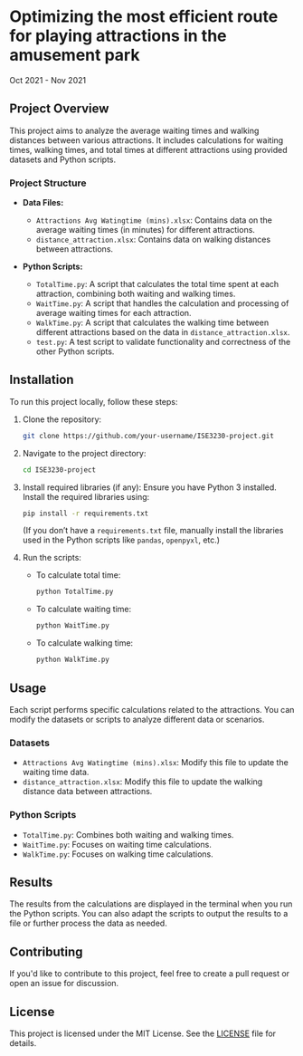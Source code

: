 # Optimizing the most efficient route for playing attractions in the amusement park 

Oct 2021 - Nov 2021

## Project Overview

This project aims to analyze the average waiting times and walking distances between various attractions. It includes calculations for waiting times, walking times, and total times at different attractions using provided datasets and Python scripts.

### Project Structure

- **Data Files:**
  - `Attractions Avg Watingtime (mins).xlsx`: Contains data on the average waiting times (in minutes) for different attractions.
  - `distance_attraction.xlsx`: Contains data on walking distances between attractions.

- **Python Scripts:**
  - `TotalTime.py`: A script that calculates the total time spent at each attraction, combining both waiting and walking times.
  - `WaitTime.py`: A script that handles the calculation and processing of average waiting times for each attraction.
  - `WalkTime.py`: A script that calculates the walking time between different attractions based on the data in `distance_attraction.xlsx`.
  - `test.py`: A test script to validate functionality and correctness of the other Python scripts.

## Installation

To run this project locally, follow these steps:

1. Clone the repository:
   ```bash
   git clone https://github.com/your-username/ISE3230-project.git
   ```

2. Navigate to the project directory:
   ```bash
   cd ISE3230-project
   ```

3. Install required libraries (if any):
   Ensure you have Python 3 installed. Install the required libraries using:
   ```bash
   pip install -r requirements.txt
   ```
   (If you don’t have a `requirements.txt` file, manually install the libraries used in the Python scripts like `pandas`, `openpyxl`, etc.)

4. Run the scripts:
   - To calculate total time:
     ```bash
     python TotalTime.py
     ```

   - To calculate waiting time:
     ```bash
     python WaitTime.py
     ```

   - To calculate walking time:
     ```bash
     python WalkTime.py
     ```

## Usage

Each script performs specific calculations related to the attractions. You can modify the datasets or scripts to analyze different data or scenarios.

### Datasets

- `Attractions Avg Watingtime (mins).xlsx`: Modify this file to update the waiting time data.
- `distance_attraction.xlsx`: Modify this file to update the walking distance data between attractions.

### Python Scripts

- `TotalTime.py`: Combines both waiting and walking times.
- `WaitTime.py`: Focuses on waiting time calculations.
- `WalkTime.py`: Focuses on walking time calculations.

## Results

The results from the calculations are displayed in the terminal when you run the Python scripts. You can also adapt the scripts to output the results to a file or further process the data as needed.

## Contributing

If you'd like to contribute to this project, feel free to create a pull request or open an issue for discussion.

## License

This project is licensed under the MIT License. See the [LICENSE](LICENSE) file for details.


